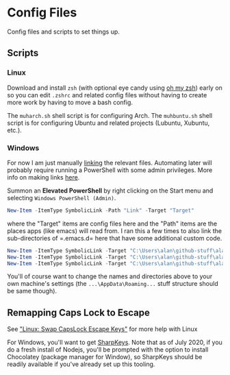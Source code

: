 Config Files
============

Config files and scripts to set things up.

Scripts
--------

### Linux

Download and install `zsh` (with optional eye candy using [oh my
zsh](https://github.com/ohmyzsh/ohmyzsh)) early on so you can edit
`.zshrc` and related config files without having to create more work
by having to move a bash config.

The `muharch.sh` shell script is for configuring Arch.
The `muhbuntu.sh` shell script is for configuring Ubuntu and related
projects (Lubuntu, Xubuntu, etc.).


### Windows

For now I am just manually
[linking](https://www.howtogeek.com/howto/16226/complete-guide-to-symbolic-links-symlinks-on-windows-or-linux/)
the relevant files. Automating later will probably require running a
PowerShell with some admin privileges. More info on making links
[here](https://winaero.com/blog/create-symbolic-link-windows-10-powershell/).

Summon an **Elevated PowerShell** by right clicking on the Start menu
and selecting `Windows PowerShell (Admin)`.

```powershell
New-Item -ItemType SymbolicLink -Path "Link" -Target "Target"
```

where the "Target" items are config files here and the "Path" items are the
places apps (like emacs) will read from. I ran this a few times to also link
the sub-directories of =.emacs.d= here that have some additional custom code. 

```powershell
New-Item -ItemType SymbolicLink -Target "C:\Users\alan\github-stuff\alan-config\.emacs.d\init.el" -Path "C:\Users\alan\AppData\Roaming\.emacs.d\init.el"
New-Item -ItemType SymbolicLink -Target "C:\Users\alan\github-stuff\alan-config\.emacs.d\lisp\" -Path "C:\Users\alan\AppData\Roaming\.emacs.d\lisp"
New-Item -ItemType SymbolicLink -Target "C:\Users\alan\github-stuff\alan-config\.emacs.d\snippets\" -Path "C:\Users\alan\AppData\Roaming\.emacs.d\snippets"
```

You'll of course want to change the names and directories above to
your own machine's settings (the `...\AppData\Roaming...` stuff
structure should be same though).


## Remapping Caps Lock to Escape

See ["Linux: Swap CapsLock Escape
Keys"](http://xahlee.info/linux/linux_swap_capslock_esc_key.html) for
more help with Linux

For Windows, you'll want to get
[SharpKeys](https://chocolatey.org/packages/sharpkeys). Note that as
of July 2020, if you do a fresh install of Nodejs, you'll be prompted
with the option to install Chocolatey (package manager for Window), so
SharpKeys should be readily available if you've already set up this
tooling.
